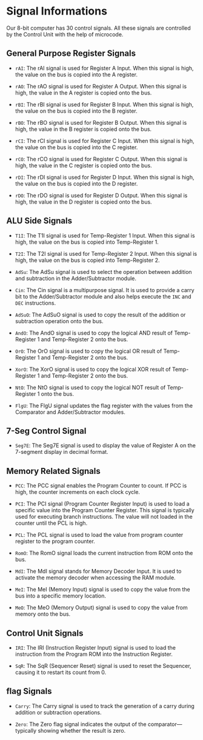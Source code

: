# Signal Informations
Our 8-bit computer has 30 control signals. All these signals are controlled by the Control Unit with the help of microcode.


## General Purpose Register Signals
* `rAI`: The rAI signal is used for Register A Input. When this signal is high, the value on the bus is copied into the A register.

* `rAO`: The rAO signal is used for Register A Output. When this signal is high, the value in the A register is copied onto the bus.

* `rBI`: The rBI signal is used for Register B Input. When this signal is high, the value on the bus is copied into the B register.

* `rBO`: The rBO signal is used for Register B Output. When this signal is high, the value in the B register is copied onto the bus.

* `rCI`: The rCI signal is used for Register C Input. When this signal is high, the value on the bus is copied into the C register.

* `rCO`: The rCO signal is used for Register C Output. When this signal is high, the value in the C register is copied onto the bus.

* `rDI`: The rDI signal is used for Register D Input. When this signal is high, the value on the bus is copied into the D register.

* `rDO`: The rDO signal is used for Register D Output. When this signal is high, the value in the D register is copied onto the bus.

## ALU Side Signals
* `T1I`: The T1I signal is used for Temp-Register 1 Input. When this signal is high, the value on the bus is copied into Temp-Register 1.

* `T2I`: The T2I signal is used for Temp-Register 2 Input. When this signal is high, the value on the bus is copied into Temp-Register 2.

* `AdSu`: The AdSu signal is used to select the operation between addition and subtraction in the Adder/Subtractor module.

* `Cin`: The Cin signal is a multipurpose signal. It is used to provide a carry bit to the Adder/Subtractor module and also helps execute the `INC` and `DEC` instructions.

* `AdSuO`: The AdSuO signal is used to copy the result of the addition or subtraction operation onto the bus.

* `AndO`: The AndO signal is used to copy the logical AND result of Temp-Register 1 and Temp-Register 2 onto the bus.

* `OrO`: The OrO signal is used to copy the logical OR result of Temp-Register 1 and Temp-Register 2 onto the bus.

* `XorO`: The XorO signal is used to copy the logical XOR result of Temp-Register 1 and Temp-Register 2 onto the bus.

* `NtO`: The NtO signal is used to copy the logical NOT result of Temp-Register 1 onto the bus.

* `FlgU`: The FlgU signal updates the flag register with the values from the Comparator and Adder/Subtractor modules.

## 7-Seg Control Signal
* `Seg7E`: The Seg7E signal is used to display the value of Register A on the 7-segment display in decimal format.

## Memory Related Signals
* `PCC`: The PCC signal enables the Program Counter to count. If PCC is high, the counter increments on each clock cycle.

* `PCI`: The PCI signal (Program Counter Register Input) is used to load a specific value into the Program Counter Register.
This signal is typically used for executing branch instructions.
The value will not loaded in the counter until the PCL is high.

* `PCL`: The PCL signal is used to load the value from program counter register to the program counter.

* `RomO`: The RomO signal loads the current instruction from ROM onto the bus.

* `MdI`: The MdI signal stands for Memory Decoder Input. It is used to activate the memory decoder when accessing the RAM module.

* `MeI`: The MeI (Memory Input) signal is used to copy the value from the bus into a specific memory location.

* `MeO`: The MeO (Memory Output) signal is used to copy the value from memory onto the bus.

## Control Unit Signals
* `IRI`: The IRI (Instruction Register Input) signal is used to load the instruction from the Program ROM into the Instruction Register.

* `SqR`: The SqR (Sequencer Reset) signal is used to reset the Sequencer, causing it to restart its count from 0.

## flag Signals
* `Carry`: The Carry signal is used to track the generation of a carry during addition or subtraction operations.

* `Zero`: The Zero flag signal indicates the output of the comparator—typically showing whether the result is zero.
